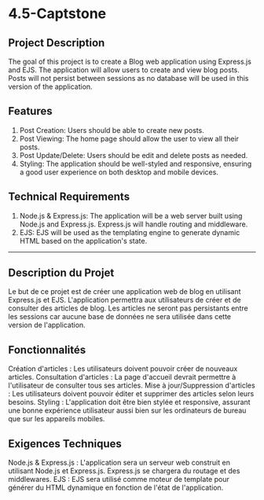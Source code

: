 # 4.5-Captstone
 
## Project Description

The goal of this project is to create a Blog web application using Express.js and EJS. The application will allow users to create and view blog posts. 
Posts will not persist between sessions as no database will be used in this version of the application.

## Features
1. Post Creation: Users should be able to create new posts.
2. Post Viewing: The home page should allow the user to view all their posts.
3. Post Update/Delete: Users should be edit and delete posts as needed.
3. Styling: The application should be well-styled and responsive, ensuring a good user experience on both desktop and mobile devices.

## Technical Requirements
1. Node.js & Express.js: The application will be a web server built using Node.js and Express.js. Express.js will handle routing and middleware.
2. EJS: EJS will be used as the templating engine to generate dynamic HTML based on the application's state.

____________________________________________________________________________________________________________

## Description du Projet
Le but de ce projet est de créer une application web de blog en utilisant Express.js et EJS. L'application permettra aux utilisateurs de créer et de consulter des articles de blog. Les articles ne seront pas persistants entre les sessions car aucune base de données ne sera utilisée dans cette version de l'application.

## Fonctionnalités
Création d'articles : Les utilisateurs doivent pouvoir créer de nouveaux articles.
Consultation d'articles : La page d'accueil devrait permettre à l'utilisateur de consulter tous ses articles.
Mise à jour/Suppression d'articles : Les utilisateurs doivent pouvoir éditer et supprimer des articles selon leurs besoins.
Styling : L'application doit être bien stylée et responsive, assurant une bonne expérience utilisateur aussi bien sur les ordinateurs de bureau que sur les appareils mobiles.

## Exigences Techniques
Node.js & Express.js : L'application sera un serveur web construit en utilisant Node.js et Express.js. Express.js se chargera du routage et des middlewares.
EJS : EJS sera utilisé comme moteur de template pour générer du HTML dynamique en fonction de l'état de l'application.
